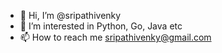 - 👋 Hi, I’m @sripathivenky
- 👀 I’m interested in Python, Go, Java etc
- 📫 How to reach me sripathivenky@gmail.com

<!---
sripathivenky/sripathivenky is a ✨ special ✨ repository because its `README.md` (this file) appears on your GitHub profile.
You can click the Preview link to take a look at your changes.
--->
